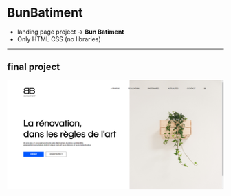 # BunBatiment
- landing page project -> **Bun Batiment** <br>
- Only HTML CSS (no libraries)

---
## final project
![screenshot](/assets/images/screenshot.png)
